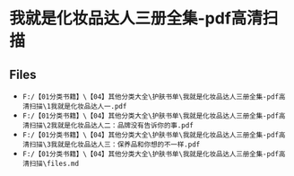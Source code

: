 # 我就是化妆品达人三册全集-pdf高清扫描

## Files

- `F:/【01分类书籍】\【04】其他分类大全\护肤书单\我就是化妆品达人三册全集-pdf高清扫描\1我就是化妆品达人一.pdf`
- `F:/【01分类书籍】\【04】其他分类大全\护肤书单\我就是化妆品达人三册全集-pdf高清扫描\2我就是化妆品达人二：品牌没有告诉你的事.pdf`
- `F:/【01分类书籍】\【04】其他分类大全\护肤书单\我就是化妆品达人三册全集-pdf高清扫描\3我就是化妆品达人三：保养品和你想的不一样.pdf`
- `F:/【01分类书籍】\【04】其他分类大全\护肤书单\我就是化妆品达人三册全集-pdf高清扫描\files.md`
